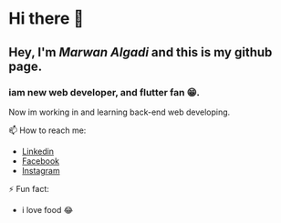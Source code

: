 # Hi there 👋
## Hey, I'm ***Marwan Algadi*** and this is my github page.

### iam new web developer, and flutter fan :grin:.

Now im working in and learning back-end web developing. 

 📫 How to reach me:
- [Linkedin](https://www.linkedin.com/in/marwan-algadi-445a151a3/)
- [Facebook](https://web.facebook.com/people/Marwan-Alghadi/100010510052186)
- [Instagram](https://www.instagram.com/marwanv45/)


⚡ Fun fact:
 - i love food :joy:
